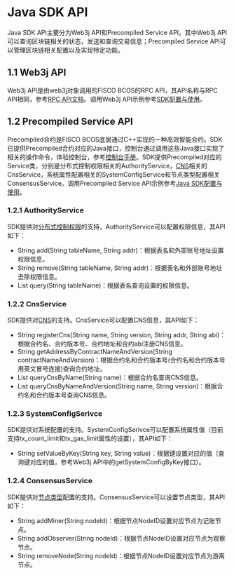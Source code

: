# Java SDK API

Java SDK API主要分为Web3j API和Precompiled Service API。其中Web3j API可以查询区块链相关的状态，发送和查询交易信息；Precompiled Service API可以管理区块链相关配置以及实现特定功能。

## 1.1 Web3j API
Web3j API是由web3j对象调用的FISCO BCOS的RPC API，其API名称与RPC API相同，参考[RPC API文档](../api.md)。调用Web3j API示例参考[SDK配置与使用](./config.md)。

## 1.2 Precompiled Service API
Precompiled合约是FISCO BCOS底层通过C++实现的一种高效智能合约。SDK已提供Precompiled合约对应的Java接口，控制台通过调用这些Java接口实现了相关的操作命令，体验控制台，参考[控制台手册](../manual/console.md)。SDK提供Precompiled对应的Service类，分别是分布式控制权限相关的AuthorityService，[CNS](../design/features/CNS_contract_name_service.md)相关的CnsService，系统属性配置相关的SystemConfigService和节点类型配置相关ConsensusService。调用Precompiled Service API示例参考[Java SDK配置与使用](./config.md)。

### 1.2.1 AuthorityService
SDK提供对[分布式控制权限](../manual/priority_control.md)的支持，AuthorityService可以配置权限信息，其API如下：
- String add(String tableName, String addr)：根据表名和外部账号地址设置权限信息。
- String remove(String tableName, String addr)：根据表名和外部账号地址去除权限信息。
- List<AuthorityInfo> query(String tableName)：根据表名查询设置的权限信息。

### 1.2.2 CnsService
SDK提供对[CNS](../design/features/CNS_contract_name_service.md)的支持。CnsService可以配置CNS信息，其API如下：
- String registerCns(String name, String version, String addr, String abi)：根据合约名、合约版本号、合约地址和合约abi注册CNS信息。
- String getAddressByContractNameAndVersion(String contractNameAndVersion)：根据合约名和合约版本号(合约名和合约版本号用英文冒号连接)查询合约地址。
- List<CnsInfo> queryCnsByName(String name)：根据合约名查询CNS信息。
- List<CnsInfo> queryCnsByNameAndVersion(String name, String version)：根据合约名和合约版本号查询CNS信息。

### 1.2.3 SystemConfigSerivce
SDK提供对系统配置的支持。SystemConfigSerivce可以配置系统属性值（目前支持tx_count_limit和tx_gas_limit属性的设置），其API如下：
- String setValueByKey(String key, String value)：根据键设置对应的值（查询键对应的值，参考Web3j API中的getSystemConfigByKey接口）。

### 1.2.4 ConsensusService 
SDK提供对[节点类型](../design/security_control/node_access_management.md)配置的支持。ConsensusService可以设置节点类型，其API如下：
- String addMiner(String nodeId)：根据节点NodeID设置对应节点为记账节点。
- String addObserver(String nodeId)：根据节点NodeID设置对应节点为观察节点。
- String removeNode(String nodeId)：根据节点NodeID设置对应节点为游离节点。